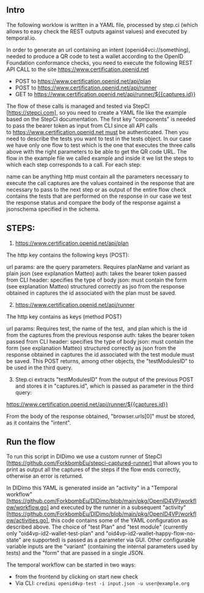 ## Intro

The following worklow is written in a YAML file, processed by step.ci (which allows to easy check the REST outputs against values) and executed by temporal.io.

In order to generate an url containing an intent (openid4vci://something), needed to produce a QR code to test a wallet according to the OpenID Foundation conformance checks, you need to execute the following REST API CALL to the site https://www.certification.openid.net


- POST to https://www.certification.openid.net/api/plan
- POST to https://www.certification.openid.net/api/runner
- GET to https://www.certification.openid.net/api/runner/${{captures.id}}

The flow of these calls is managed and tested via StepCI [https://stepci.com], so you need to create a YAML file like the example based on the StepCI documentation.
The first key "components" is needed to pass the bearer token as input from CLI since all API calls to https://www.certification.openid.net must be authenticated.
Then you need to describe the tests you want to test in the tests object. In our case we have only one flow to test which is the one that executes the three calls above with the right parameters to be able to get the QR code URL.
The flow in the example file we called example and inside it we list the steps to which each step corresponds to a call. For each step:

name can be anything
http must contain all the parameters necessary to execute the call
captures are the values ​​contained in the response that are necessary to pass to the next step or as output of the entire flow
check contains the tests that are performed on the response in our case we test the response status and compare the body of the response against a jsonschema specified in the schema.

## STEPS:

1) https://www.certification.openid.net/api/plan

The http key contains the following keys (POST):

url
params: are the query parameters. Requires planName and variant as plain json (see explanation Matteo)
auth: takes the bearer token passed from CLI
header: specifies the type of body
json: must contain the form (see explanation Matteo) structured correctly as jso
from the response obtained in captures the id associated with the plan must be saved.

2) https://www.certification.openid.net/api/runner

The http key contains as keys (method POST)

url
params: Requires test, the name of the test,  and plan which is the id from the captures from the previous response
auth: takes the bearer token passed from CLI
header: specifies the type of body
json: must contain the form (see explanation Matteo) structured correctly as json
from the response obtained in captures the id associated with the test module must be saved.
This POST returns, among other objects, the "testModulesID" to be used in the third query. 

3) Step.ci extracts "testModulesID" from the output of the previous POST and stores it in "captures.id", which is passed as parameter in the third query: 

https://www.certification.openid.net/api/runner/${{captures.id}}

From the body of the response obtained, "browser.urls[0]" must be stored, as it contains the "intent".

## Run the flow 

To run this script in DIDimo we use a custom runner of StepCI [https://github.com/ForkbombEu/stepci-captured-runner] that allows you to print as output all the captures of the steps if the flow ends correctly, otherwise an error is returned.

In DIDimo this YAML is generated inside an "activity" in a "Temporal workflow" [https://github.com/ForkbombEu/DIDimo/blob/main/pkg/OpenID4VP/workflow/workflow.go] and executed by the runner in a subsequent "activity" [https://github.com/ForkbombEu/DIDimo/blob/main/pkg/OpenID4VP/workflow/activities.go], this code contains some of the YAML configuration as described above. The choice of "test Plan" and "test module" (currently only "oid4vp-id2-wallet-test-plan" and "oid4vp-id2-wallet-happy-flow-no-state" are supported) is passed as a parameter via GUI. Other configurable variable inputs are the "variant" (containing the internal parameters used by tests) and the "form" that are passed in a single JSON.

The temporal workflow can be started in two ways: 

- from the frontend by clicking on start new check 
- Via CLI: `credimi openid4vp-test -i input.json -u user@example.org`
